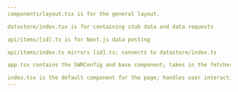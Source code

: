 ```yaml
---
components/layout.tsx is for the general layout.

datastore/index.tsx is for containing stub data and data requests

api/items/[id].ts is for Next.js data posting

api/items/index.ts mirrors [id].ts; connects to datastore/index.ts

app.tsx contains the SWRConfig and base component; takes in the fetcher

index.tsx is the default component for the page; handles user interaction; connects to the datastore for data
---
```


